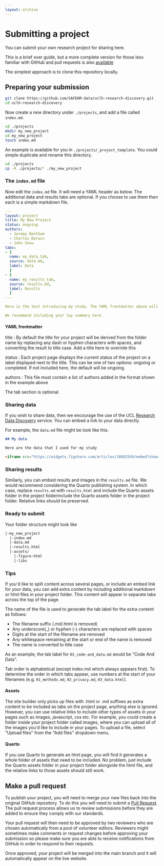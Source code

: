 ```yaml
---
layout: archive
---
```


# Submitting a project

You can submit your own research project for sharing here.

This is a brief over guide, but a more complete version for those less familiar with GitHub and pull requests is also [available](./project_submission_lowcode)

The simplest approach is to clone this repository locally.

## Preparing your submission

```sh
git clone https://github.com/SAFEHR-data/uclh-research-discovery.git
cd uclh-research-discovery
```

Now create a *new* directory under `./projects`, and add a file called `index.md`.

```sh
cd ./projects
mkdir my_new_project
cd my_new_project
touch index.md
```

An example is available for you in `./projects/_project_template`. You could simple duplicate and rename this directory.

```sh
cd ./projects
cp -R ./projects/* ./my_new_project
```

### The `index.md` file

Now edit the `index.md` file. It will need a YAML header as below. The additional data and results tabs are optional. If you choose to use them then each is a simple markdown file.

```yaml
---
layout: project
title: My New Project
status: ongoing
authors:
  - Jeremy Bentham
  - Charles Darwin
  - John Snow
tabs:
- {
  name: my_data_tab,
  source: data.md,
  label: Data
  }
- {
  name: my_results_tab,
  source: results.md,
  label: Results
  }
---

Here is the text introducing my study. The YAML frontmatter above will not be displayed to the user.

We recommend including your lay summary here.
```

#### YAML frontmatter

title
: By default the title for your project will be derived from the folder name by replacing any dash or hyphen characters with spaces, and converting the result to title case. Add a title here to override this

status
: Each project page displays the current status of the project on a label displayed next to the title. This can be one of two options: ongoing or completed. If not included here, the default will be ongoing.

authors
: This file must contain a list of authors added in the format shown in the example above

The tab section is optional.

### Sharing data

If you wish to share data, then we encourage the use of the UCL [Research Data Discovery](https://rdr.ucl.ac.uk/) service. You can embed a link to your data directly.

For example, the `data.md` file might be look like this.

```md
## My data

Here are the data that I used for my study

<iframe src="https://widgets.figshare.com/articles/18692549/embed?show_title=1" width="568" height="351" allowfullscreen frameborder="0"></iframe>

```

### Sharing results

Similarly, you can embed results and images in the `results.md` file. We would recommend considering the Quarto publishing system. In which case, replace `results.md` with `results.html` and include the Quarto assets folder in the project folderinclude the Quarto assets folder in the project folder. Relative links should be preserved.

### Ready to submit

Your folder structure might look like

```txt
|-my_new_project
  |-index.md
  |-data.md
  |-results.html
  |-assets/
    |-figure-html
    |-libs
```


### Tips

If you'd like to split content across several pages, or include an embed link for your data, you can add extra content by including additional markdown or html files in your project folder. This content will appear in separate tabs across the top of the page.

The name of the file is used to generate the tab label for the extra content as follows:

- The filename suffix (.md/.html is removed)
- Any underscore(_) or hyphen (-) characters are replaced with spaces
- Digits at the start of the filename are removed
- Any whitespace remaining at the start or end of the name is removed
- The name is converted to title case

As an example, the tab label for `03_code-and_data.md` would be "Code And Data".

Tab order is alphabetical (except index.md which always appears first). To determine the order in which tabs appear, use numbers at the start of your filenames (e.g. `01_methods.md`, `02_privacy.md`, `03_data.html`).

#### Assets

The site builder only picks up files with .html or .md suffixes as extra content to be included as tabs on the project page, anything else is ignored. However, you can use relative links to include other types of assets in your pages such as images, javascript, css etc. For example, you could create a folder inside your project folder called images, where you can upload all of the images you'd like to include in your pages. To upload a file, select "Upload files" from the "Add files" dropdown menu.

#### Quarto

If you use Quarto to generate an html page, you will find it generates a whole folder of assets that need to be included. No problem, just include the Quarto assets folder in your project folder alongside the html file, and the relative links to those assets should still work.

## Make a pull request

To publish your project, you will need to merge your new files back into the original GitHub repository. To do this you will need to submit a [Pull Request](https://docs.github.com/en/pull-requests/collaborating-with-pull-requests/proposing-changes-to-your-work-with-pull-requests/about-pull-requests). The pull request process allows us to review submissions before they are added to ensure they comply with our standards.


Your pull request will then need to be approved by two reviewers who are chosen automatically from a pool of volunteer editors. Reviewers might sometimes make comments or request changes before approving your submission so please make sure you are able to receive notifications from GitHub in order to respond to their requests.

Once approved, your project will be merged into the main branch and it will automatically appear on the live website.
